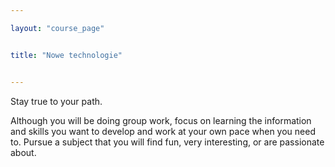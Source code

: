 ```yaml
---

layout: "course_page"


title: "Nowe technologie"


---
```


Stay true to your path.

Although you will be doing group work, focus on learning the information and skills you want to develop and work at your own pace when you need to. Pursue a subject that you will find fun, very interesting, or are passionate about.
